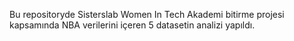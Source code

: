 Bu repositoryde Sisterslab Women In Tech Akademi bitirme projesi kapsamında NBA verilerini içeren 5 datasetin analizi yapıldı.

